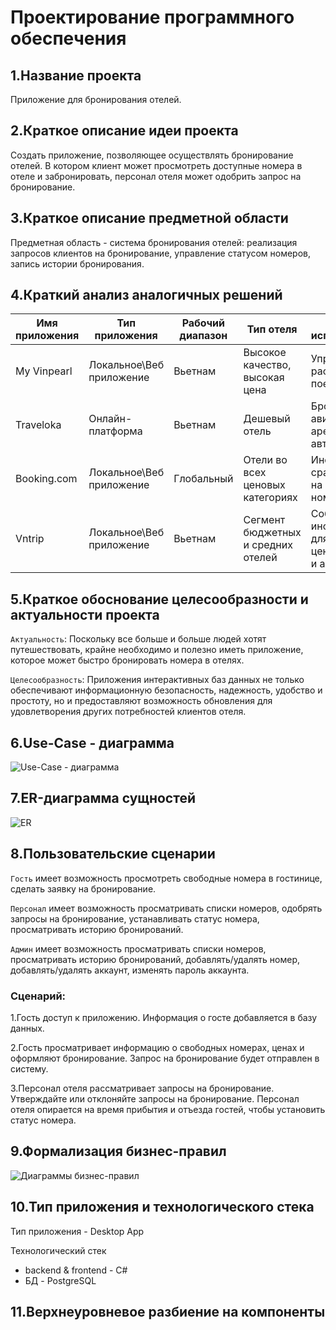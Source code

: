 # Проектирование программного обеспечения

## 1.Название проекта
Приложение для бронирования отелей.
## 2.Краткое описание идеи проекта
Создать приложение, позволяющее осуществлять бронирование отелей. В котором клиент может просмотреть доступные номера в отеле и забронировать, персонал отеля может одобрить запрос на бронирование.
## 3.Краткое описание предметной области
Предметная область - система бронирования отелей: реализация запросов клиентов на бронирование, управление статусом номеров, запись истории бронирования.

## 4.Краткий анализ аналогичных решений
Имя приложения|Тип приложения|Рабочий диапазон|Тип отеля|Другое использование
---|---|---|---|---
My Vinpearl|Локальное\Веб приложение|Вьетнам|Высокое качество, высокая цена|Управляйте расписанием поездок
Traveloka|Онлайн-платформа|Вьетнам|Дешевый отель|Бронирование авиабилетов, аренда автомобиля
Booking.com|Локальное\Веб приложение|Глобальный|Отели во всех ценовых категориях|Инструмент сравнения цен на гостиничные номера
Vntrip|Локальное\Веб приложение|Вьетнам|Сегмент бюджетных и средних отелей|Собственный инструмент для сравнения цен на номера и авиабилеты

## 5.Краткое обоснование целесообразности и актуальности проекта
`Актуальность`: Поскольку все больше и больше людей хотят путешествовать, крайне необходимо и полезно иметь приложение, которое может быстро бронировать номера в отелях.

`Целесообразность`: Приложения интерактивных баз данных не только обеспечивают информационную безопасность, надежность, удобство и простоту, но и предоставляют возможность обновления для удовлетворения других потребностей клиентов отеля.
## 6.Use-Case - диаграмма

![Use-Case - диаграмма](/img/user-case.png)

## 7.ER-диаграмма сущностей

![ER](/img/ER.png)

## 8.Пользовательские сценарии
`Гость` имеет возможность просмотреть свободные номера в гостинице, сделать заявку на бронирование.

`Персонал` имеет возможность просматривать списки номеров, одобрять запросы на бронирование, устанавливать статус номера, просматривать историю бронирований.

`Админ` имеет возможность просматривать списки номеров, просматривать историю бронирований, добавлять/удалять номер, добавлять/удалять аккаунт, изменять пароль аккаунта.

### Сценарий:
1.Гость доступ к приложению. Информация о госте добавляется в базу данных.

2.Гость просматривает информацию о свободных номерах, ценах и оформляют бронирование. Запрос на бронирование будет отправлен в систему.

3.Персонал отеля рассматривает запросы на бронирование. Утверждайте или отклоняйте запросы на бронирование. Персонал отеля опирается на время прибытия и отъезда гостей, чтобы установить статус номера.

## 9.Формализация бизнес-правил
![Диаграммы бизнес-правил](/img/bpmn.svg)

## 10.Тип приложения и технологического стека
Тип приложения - Desktop App

Технологический стек
- backend & frontend - C#
- БД - PostgreSQL

## 11.Верхнеуровневое разбиение на компоненты


